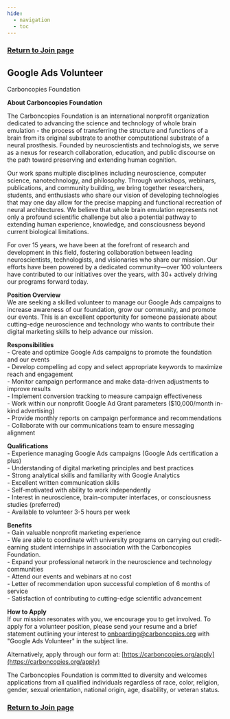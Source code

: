 ```yaml
---
hide:
  - navigation
  - toc
---
```

<!-- hiding "Index" -->
<style>
.md-typeset h1, .md-content__button {
  display: none;
}
</style>

### [Return to Join page](/Join)

## Google Ads Volunteer
Carboncopies Foundation

**About Carboncopies Foundation**

The Carboncopies Foundation is an international nonprofit organization dedicated to advancing the science and technology of whole brain emulation \- the process of transferring the structure and functions of a brain from its original substrate to another computational substrate of a neural prosthesis. Founded by neuroscientists and technologists, we serve as a nexus for research collaboration, education, and public discourse on the path toward preserving and extending human cognition.

Our work spans multiple disciplines including neuroscience, computer science, nanotechnology, and philosophy. Through workshops, webinars, publications, and community building, we bring together researchers, students, and enthusiasts who share our vision of developing technologies that may one day allow for the precise mapping and functional recreation of neural architectures. We believe that whole brain emulation represents not only a profound scientific challenge but also a potential pathway to extending human experience, knowledge, and consciousness beyond current biological limitations.

For over 15 years, we have been at the forefront of research and development in this field, fostering collaboration between leading neuroscientists, technologists, and visionaries who share our mission. Our efforts have been powered by a dedicated community—over 100 volunteers have contributed to our initiatives over the years, with 30+ actively driving our programs forward today.

**Position Overview**  
We are seeking a skilled volunteer to manage our Google Ads campaigns to increase awareness of our foundation, grow our community, and promote our events. This is an excellent opportunity for someone passionate about cutting-edge neuroscience and technology who wants to contribute their digital marketing skills to help advance our mission.

**Responsibilities**  
\- Create and optimize Google Ads campaigns to promote the foundation and our events  
\- Develop compelling ad copy and select appropriate keywords to maximize reach and engagement  
\- Monitor campaign performance and make data-driven adjustments to improve results  
\- Implement conversion tracking to measure campaign effectiveness  
\- Work within our nonprofit Google Ad Grant parameters ($10,000/month in-kind advertising)  
\- Provide monthly reports on campaign performance and recommendations  
\- Collaborate with our communications team to ensure messaging alignment

**Qualifications**  
\- Experience managing Google Ads campaigns (Google Ads certification a plus)  
\- Understanding of digital marketing principles and best practices  
\- Strong analytical skills and familiarity with Google Analytics  
\- Excellent written communication skills  
\- Self-motivated with ability to work independently  
\- Interest in neuroscience, brain-computer interfaces, or consciousness studies (preferred)  
\- Available to volunteer 3-5 hours per week

**Benefits**  
\- Gain valuable nonprofit marketing experience  
\- We are able to coordinate with university programs on carrying out credit-earning student internships in association with the Carboncopies Foundation.  
\- Expand your professional network in the neuroscience and technology communities  
\- Attend our events and webinars at no cost  
\- Letter of recommendation upon successful completion of 6 months of service  
\- Satisfaction of contributing to cutting-edge scientific advancement

**How to Apply**  
If our mission resonates with you, we encourage you to get involved. To apply for a volunteer position, please send your resume and a brief statement outlining your interest to onboarding@carboncopies.org with "Google Ads Volunteer" in the subject line.

Alternatively, apply through our form at: [https://carboncopies.org/apply](https://carboncopies.org/apply)

The Carboncopies Foundation is committed to diversity and welcomes applications from all qualified individuals regardless of race, color, religion, gender, sexual orientation, national origin, age, disability, or veteran status.

### [Return to Join page](/Join)